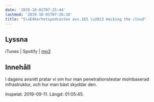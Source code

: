 ```yaml
---
date: '2019-10-01T07:25:44'
lastmod: '2019-10-01T07:26:18'
title: "S\xE4kerhetspodcasten avs.163 \u2013 Hacking the cloud"
---
```

## Lyssna

iTunes \| Spotify \| [mp3](http://traffic.libsyn.com/sakerhetspodcasten/2019-09-11_AWS_Sakerhet.mp3)

## Innehåll

I dagens avsnitt pratar vi om hur man penetrationstestar molnbaserad infrastruktur,
och hur man bäst skyddar den.

Inspelat: 2019-09-11. Längd: 01:05:45.

